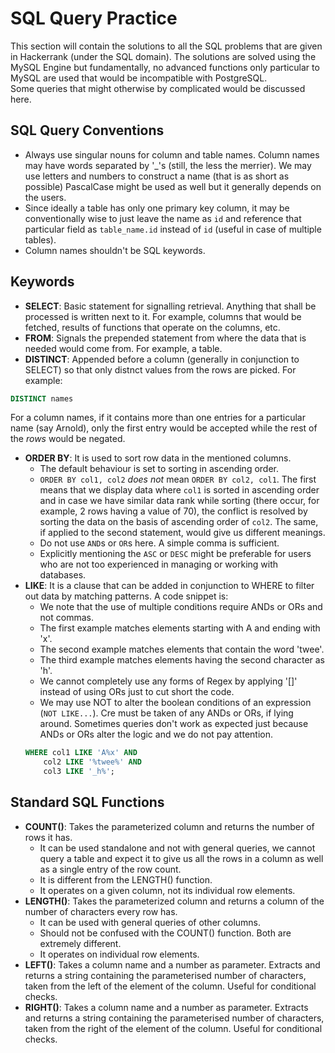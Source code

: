 # SQL Query Practice

This section will contain the solutions to all the SQL problems that are given in Hackerrank (under the SQL domain). The solutions are solved using the MySQL Engine but fundamentally, no advanced functions only particular to MySQL are used that would be incompatible with PostgreSQL. <br />
Some queries that might otherwise by complicated would be discussed here.


## SQL Query Conventions

- Always use singular nouns for column and table names. Column names may have words separated by '_'s (still, the less the merrier). We may use letters and numbers to construct a name (that is as short as possible) PascalCase might be used as well but it generally depends on the users. 
- Since ideally a table has only one primary key column, it may be conventionally wise to just leave the name as `id` and reference that particular field as `table_name.id` instead of `id` (useful in case of multiple tables).
- Column names shouldn't be SQL keywords.


## Keywords

- **SELECT**: Basic statement for signalling retrieval. Anything that shall be processed is written next to it. For example, columns that would be fetched, results of functions that operate on the columns, etc.
- **FROM**: Signals the prepended statement from where the data that is needed would come from. For example, a table.
- **DISTINCT**: Appended before a column (generally in conjunction to SELECT) so that only distnct values from the rows are picked. For example:
```sql
DISTINCT names
```
For a column names, if it contains more than one entries for a particular name (say Arnold), only the first entry would be accepted while the rest of the *rows* would be negated.
- **ORDER BY**: It is used to sort row data in the mentioned columns.
    - The default behaviour is set to sorting in ascending order.
    - `ORDER BY col1, col2` *does not* mean `ORDER BY col2, col1`. The first means that we display data where `col1` is sorted in ascending order and in case we have similar data rank while sorting (there occur, for example, 2 rows having a value of 70), the conflict is resolved by sorting the data on the basis of ascending order of `col2`. The same, if applied to the second statement, would give us different meanings.
    - Do not use `AND`s or `OR`s here. A simple comma is sufficient.
    - Explicitly mentioning the `ASC` or `DESC` might be preferable for users who are not too experienced in managing or working with databases.
- **LIKE**: It is a clause that can be added in conjunction to WHERE to filter out data by matching patterns. A code snippet is:
    - We note that the use of multiple conditions require ANDs or ORs and not commas.
    - The first example matches elements starting with A and ending with 'x'.
    - The second example matches elements that contain the word 'twee'.
    - The third example matches elements having the second character as 'h'.
    - We cannot completely use any forms of Regex by applying '[]' instead of using ORs just to cut short the code.
    - We may use NOT to alter the boolean conditions of an expression (`NOT LIKE...`). Cre must be taken of any ANDs or ORs, if lying around. Sometimes queries don't work as expected just because ANDs or ORs alter the logic and we do not pay attention.
    ```sql
    WHERE col1 LIKE 'A%x' AND
        col2 LIKE '%twee%' AND 
        col3 LIKE '_h%';
    ```


## Standard SQL Functions

- **COUNT()**: Takes the parameterized column and returns the number of rows it has.
    - It can be used standalone and not with general queries, we cannot query a table and expect it to give us all the rows in a column as well as a single entry of the row count.
    - It is different from the LENGTH() function.
    - It operates on a given column, not its individual row elements.
- **LENGTH()**: Takes the parameterized column and returns a column of the number of characters every row has.
    - It can be used with general queries of other columns.
    - Should not be confused with the COUNT() function. Both are extremely different.
    - It operates on individual row elements.
- **LEFT()**: Takes a column name and a number as parameter. Extracts and returns a string containing the parameterised number of characters, taken from the left of the element of the column. Useful for conditional checks.
- **RIGHT()**: Takes a column name and a number as parameter. Extracts and returns a string containing the parameterised number of characters, taken from the right of the element of the column. Useful for conditional checks.